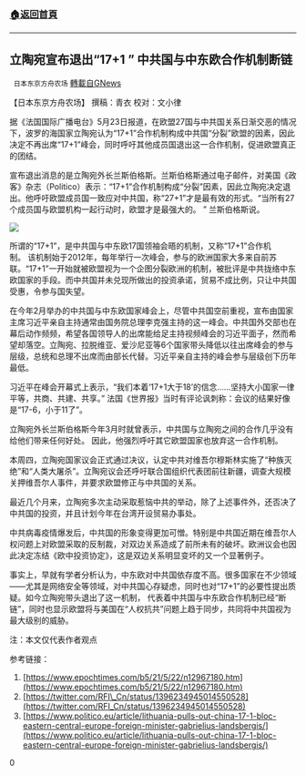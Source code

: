 ###  [:house:返回首頁](https://github.com/ourhimalayas/txt)
---

## 立陶宛宣布退出“17+1 ” 中共国与中东欧合作机制断链
` 日本东京方舟农场` [轉載自GNews](https://gnews.org/zh-hans/1265876/)

【日本东京方舟农场】 撰稿：青衣       校对：文小律

据《法国国际广播电台》5月23日报道，在欧盟27国与中共国关系日渐交恶的情况下，波罗的海国家立陶宛认为“17+1”合作机制构成中共国“分裂”欧盟的因素，因此决定不再出席“17+1”峰会，同时呼吁其他成员国退出这一合作机制，促进欧盟真正的团结。

宣布退出消息的是立陶宛外长兰斯伯格斯。兰斯伯格斯通过电子邮件，对美国《政客》杂志（Politico）表示：“17+1”合作机制构成“分裂”因素，因此立陶宛决定退出。他呼吁欧盟成员国一致应对中共国，称“27+1”才是最有效的形式。“当所有27个成员国与欧盟机构一起行动时，欧盟才是最强大的。 ” 兰斯伯格斯说。

![]()![](https://gnews-media-offload.s3.amazonaws.com/wp-content/uploads/2021/05/23040428/C7354DC9-93A2-499D-BA1E-86D421C20115.jpeg)

所谓的“17+1”，是中共国与中东欧17国领袖会晤的机制，又称“17+1”合作机制。 该机制始于2012年，每年举行一次峰会，参与的欧洲国家大多来自前苏联。“17+1”一开始就被欧盟视为一个企图分裂欧洲的机制，被批评是中共拢络中东欧国家的手段。而中共国并未兑现所做出的投资承诺，贸易不成比例，只让中共国受惠，令参与国失望。

在今年2月举办的中共国与中东欧国家峰会上，尽管中共国空前重视，宣布由国家主席习近平亲自主持通常由国务院总理李克强主持的这一峰会。中共国外交部也在幕后动作频频，希望各国领导人的出席能给足主持视频峰会的习近平面子，然而希望却落空。立陶宛、拉脱维亚、爱沙尼亚等6个国家带头降低以往出席峰会的参与层级，总统和总理不出席而由部长代替。习近平亲自主持的峰会参与层级创下历年最低。

习近平在峰会开幕式上表示，“我们本着‘17+1大于18’的信念……坚持大小国家一律平等，共商、共建、共享。” 法国《世界报》当时有评论讽刺称：会议的结果好像是“17-6，小于11了”。

立陶宛外长兰斯伯格斯今年3月时就曾表示，中共国与立陶宛之间的合作几乎没有给他们带来任何好处。 因此，他强烈呼吁其它欧盟国家也放弃这一合作机制。

本周四，立陶宛国家议会正式通过决议，认定中共对维吾尔穆斯林实施了“种族灭绝”和“人类大屠杀”。立陶宛议会还呼吁联合国组织代表团前往新疆，调查大规模关押维吾尔人事件，并要求欧盟修正与中共国的关系。

最近几个月来，立陶宛多次主动采取惹恼中共的举动，除了上述事件外，还否决了中共国的投资，并且计划今年在台湾开设贸易办事处。

中共病毒疫情爆发后，中共国的形象变得更加可憎。特别是中共国近期在维吾尔人权问题上对欧盟采取的反制裁，对双边关系造成了前所未有的破坏。欧洲议会也因此决定冻结《欧中投资协定》，这是双边关系明显变坏的又一个显著例子。

事实上，早就有学者分析认为，中东欧对中共国依存度不高。很多国家在不少领域——尤其是网络安全等领域，对中共国心存疑虑，同时也对“17+1”的必要性提出质疑。如今立陶宛带头退出了这一机制， 代表着中共国与中东欧合作机制已经“断链”，同时也显示欧盟将与美国在“人权抗共”问题上趋于同步，共同将中共国视为最大级别的威胁。

注：本文仅代表作者观点

参考链接：

1. [https://www.epochtimes.com/b5/21/5/22/n12967180.htm](https://www.epochtimes.com/b5/21/5/22/n12967180.htm)
2. [https://twitter.com/RFI\_Cn/status/1396234945014550528](https://twitter.com/RFI_Cn/status/1396234945014550528)
3. [https://www.politico.eu/article/lithuania-pulls-out-china-17-1-bloc-eastern-central-europe-foreign-minister-gabrielius-landsbergis/](https://www.politico.eu/article/lithuania-pulls-out-china-17-1-bloc-eastern-central-europe-foreign-minister-gabrielius-landsbergis/)


0
